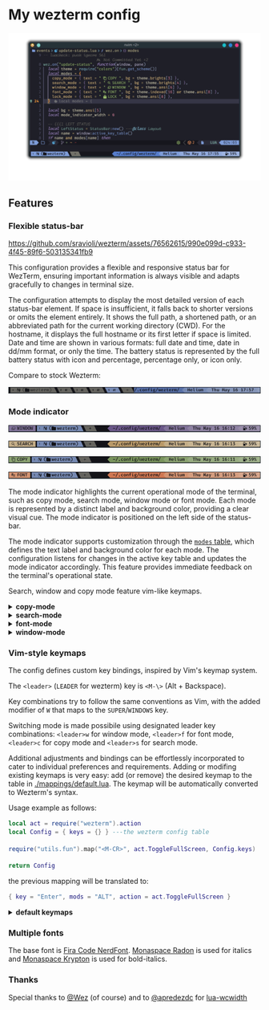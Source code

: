 # My wezterm config

![configuration showcase](./.github/assets/config-showcase.png)

## Features

### Flexible status-bar

<https://github.com/sravioli/wezterm/assets/76562615/990e099d-c933-4f45-89f6-503135341fb9>

This configuration provides a flexible and responsive status bar for WezTerm,
ensuring important information is always visible and adapts gracefully to changes
in terminal size.

The configuration attempts to display the most detailed version of each
status-bar element.  If space is insufficient, it falls back to shorter versions
or omits the element entirely.  It shows the full path, a shortened path, or an
abbreviated path for the current working directory (CWD). For the hostname, it
displays the full hostname or its first letter if space is limited. Date and time
are shown in various formats: full date and time, date in dd/mm format, or
only the time. The battery status is represented by the full battery status with
icon and percentage, percentage only, or icon only.

Compare to stock Wezterm:

![stock wezterm status-bar](./.github/assets/stock-wezterm-status-bar.png)

### Mode indicator

![showcase window mode](./.github/assets/window-mode-showcase.png)

![showcase search mode](./.github/assets/search-mode-showcase.png)

![showcase copy mode](./.github/assets/copy-mode-showcase.png)

![showcase font mode](./.github/assets/font-mode-showcase.png)

The mode indicator highlights the current operational mode of the terminal, such
as copy mode, search mode, window mode or font mode.  Each mode is represented by
a distinct label and background color, providing a clear visual cue.  The mode
indicator is positioned on the left side of the status-bar.

The mode indicator supports customization through the [`modes`
table](./events/update-status.lua), which defines the text label and background
color for each mode.  The configuration listens for changes in the active key
table and updates the mode indicator accordingly. This feature provides
immediate feedback on the terminal's operational state.

Search, window and copy mode feature vim-like keymaps.

<!--{{{1 MODES KEYMAPS -->
<details>
  <summary><strong>copy-mode</strong></summary>

  | Key           | Action                                   |
  | ------------- | ---------------------------------------- |
  | `<ESC>`/`<q>` | Exit copy mode                           |
  | `<Tab>`       | Jump word forward                        |
  | `<S-Tab>`     | Jump word backward                       |
  | `<CR>`        | Jump to start of next line               |
  | `<Space>`     | Set selection mode to cell               |
  | `0`           | Jump to start of line                    |
  | `$`           | Jump to end of line content              |
  | `^`           | Jump to start of line content            |
  | `,`           | Jump again backward                      |
  | `;`           | Jump again                               |
  | `F`           | Jump backward (prev char off)            |
  | `f`           | Jump forward (prev char off)             |
  | `T`           | Jump backward (prev char on)             |
  | `t`           | Jump forward (prev char on)              |
  | `G`           | Jump to scrollback bottom                |
  | `g`           | Jump to scrollback top                   |
  | `h`           | Move left                                |
  | `j`           | Move down                                |
  | `k`           | Move up                                  |
  | `l`           | Move right                               |
  | `H`           | Jump to viewport top                     |
  | `L`           | Jump to viewport bottom                  |
  | `M`           | Jump to viewport middle                  |
  | `V`           | Set selection mode to line               |
  | `v`           | Set selection mode to cell               |
  | `<C-v>`       | Set selection mode to block              |
  | `O`           | Jump to selection other end (horizontal) |
  | `o`           | Jump to selection other end              |
  | `b`           | Jump backward word                       |
  | `e`           | Jump forward word end                    |
  | `w`           | Jump forward word                        |
  | `<C-d>`       | Move by page down                        |
  | `<C-u>`       | Move by page up                          |
  | `y`           | Copy selection and exit                  |

</details>

<details>
  <summary><strong>search-mode</strong></summary>

  | Key           | Action                   |
  | ------------- | ------------------------ |
  | `<ESC>`/`<q>` | Exit search mode         |
  | `<CR>`        | Jump to prior match      |
  | `<C-n>`       | Jump to next match       |
  | `<C-N>`       | Jump to prior match      |
  | `<C-r>`       | Cycle match type         |
  | `<C-u>`       | Clear search pattern     |
  | `<PageUp>`    | Jump to prior match page |
  | `<PageDown>`  | Jump to next match page  |
  | `<UpArrow>`   | Jump to prior match      |
  | `<DownArrow>` | Jump to next match       |

</details>

<details>
  <summary><strong>font-mode</strong></summary>

  | Key           | Action             |
  | ------------- | ------------------ |
  | `<ESC>`/`<q>` | Exit font mode     |
  | `+`           | Increase font size |
  | `-`           | Decrease font size |
  | `0`           | Reset font size    |

</details>

<details>
  <summary><strong>window-mode</strong></summary>

  | Key           | Action                        |
  | --------------| ----------------------------- |
  | `<ESC>`/`<q>` | Exit window mode              |
  | `p`           | Pick pane                     |
  | `x`           | Swap with active pane         |
  | `q`           | Close current pane            |
  | `o`           | Toggle pane zoom state        |
  | `v`           | Split horizontal              |
  | `s`           | Split vertical                |
  | `<LeftArrow>` | Activate pane to the left     |
  | `<DownArrow>` | Activate pane below           |
  | `<UpArrow>`   | Activate pane above           |
  | `<RightArrow>`| Activate pane to the right    |
  | `h`           | Activate pane to the left     |
  | `j`           | Activate pane below           |
  | `k`           | Activate pane above           |
  | `l`           | Activate pane to the right    |
  | `<`           | Adjust pane size to the left  |
  | `<S->>`       | Adjust pane size to the right |
  | `+`           | Adjust pane size upwards      |
  | `-`           | Adjust pane size downwards    |

</details>
<!--}}}-->

### Vim-style keymaps

The config defines custom key bindings, inspired by Vim's keymap system.

The `<leader>` (`LEADER` for wezterm) key is `<M-\>` (Alt + Backspace).

Key combinations try to follow the same conventions as Vim, with the added modifier 
of `W` that maps to the `SUPER`/`WINDOWS` key.

Switching mode is made possibile using designated leader key combinations:
`<leader>w` for window mode, `<leader>f` for font mode, `<leader>c` for copy mode
and `<leader>s` for search mode.

Additional adjustments and bindings can be effortlessly incorporated to cater to
individual preferences and requirements.  Adding or modifing existing keymaps is
very easy: add (or remove) the desired keymap to the table in
[./mappings/default.lua](./mappings/default.lua). The keymap will be
automatically converted to Wezterm's syntax.

Usage example as follows:

~~~lua
local act = require("wezterm").action
local Config = { keys = {} } ---the wezterm config table

require("utils.fun").map("<M-CR>", act.ToggleFullScreen, Config.keys)

return Config
~~~

the previous mapping will be translated to:

~~~lua
{ key = "Enter", mods = "ALT", action = act.ToggleFullScreen } 
~~~

<!--{{{1 DEFAULT KEYMAPS-->
<details>
  <summary><strong>default keymaps</strong></summary>

  | Key Combination | Action                                    |
  | --------------- |------------------------------------------ |
  | `<C-Tab>`       | Next Tab                                  |
  | `<C-S-Tab>`     | Previous Tab                              |
  | `<M-CR>`        | Toggle Fullscreen                         |
  | `<C-S-c>`       | Copy to Clipboard                         |
  | `<C-S-v>`       | Paste from Clipboard                      |
  | `<C-S-f>`       | Search Current Selection or Empty String  |
  | `<C-S-k>`       | Clear Scrollback Buffer                   |
  | `<C-S-l>`       | Show Debug Overlay                        |
  | `<C-S-n>`       | Spawn New Window                          |
  | `<C-S-p>`       | Activate Command Palette                  |
  | `<C-S-r>`       | Reload Configuration                      |
  | `<C-S-t>`       | Spawn Tab in Current Pane Domain          |
  | `<C-S-u>`       | Character Select (Copy to Clipboard)      |
  | `<C-S-w>`       | Close Current Tab (with confirmation)     |
  | `<C-S-z>`       | Toggle Pane Zoom State                    |
  | `<PageUp>`      | Scroll Up by Page                         |
  | `<PageDown>`    | Scroll Down by Page                       |
  | `<C-S-Insert>`  | Paste from Primary Selection              |
  | `<C-Insert>`    | Copy to Primary Selection                 |
  | `<C-S-Space>`   | Quick Select                              |
  | `<C-S-">`       | Split Horizontal (Current Pane Domain)    |
  | `<C-S-%>`       | Split Vertical (Current Pane Domain)      |
  | `<C-M-h>`       | Activate Pane Direction (Left)            |
  | `<C-M-j>`       | Activate Pane Direction (Down)            |
  | `<C-M-k>`       | Activate Pane Direction (Up)              |
  | `<C-M-l>`       | Activate Pane Direction (Right)           |
  | `<leader>w`     | Activate Window Mode                      |
  | `<leader>f`     | Activate Font Mode                        |
  | `<C-g>`         | Activate Lock Mode                        |
  | `<leader>c`     | Activate Copy Mode                        |
  | `<leader>s`     | Search Current Selection or Empty String  |
  | `<S-F1>`        | Activate Tab 1                            |
  | `<S-F2>`        | Activate Tab 2                            |
  | `<S-F3>`        | Activate Tab 3                            |
  | `<S-F4>`        | Activate Tab 4                            |
  | `<S-F5>`        | Activate Tab 5                            |
  | `<S-F6>`        | Activate Tab 6                            |
  | `<S-F7>`        | Activate Tab 7                            |
  | `<S-F8>`        | Activate Tab 8                            |
  | `<S-F9>`        | Activate Tab 9                            |
  | `<S-F10>`       | Activate Tab 10                           |

</details>
<!--}}}-->

### Multiple fonts

The base font is [Fira Code
NerdFont](https://www.nerdfonts.com).
[Monaspace Radon](https://github.com/githubnext/monaspace/releases/latest) is
used for italics and [Monaspace
Krypton](https://github.com/githubnext/monaspace/releases/latest) is used for
bold-italics.

### Thanks

Special thanks to [@Wez](https://www.github.com/wez) (of course) and to
[@apredezdc](https://github.com/aperezdc/) for
[lua-wcwidth](https://github.com/aperezdc/lua-wcwidth)
